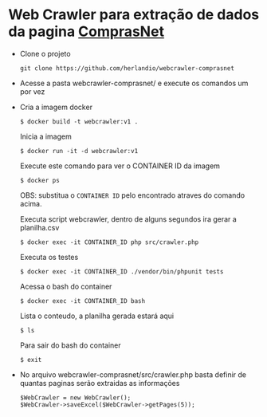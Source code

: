 # Web Crawler para extração de dados da pagina [ComprasNet](https://www.gov.br/compras/pt-br/acesso-a-informacao/noticias)

- Clone o projeto

  ```
  git clone https://github.com/herlandio/webcrawler-comprasnet
  ```
  
- Acesse a pasta webcrawler-comprasnet/ e execute os comandos um por vez
- Cria a imagem docker
  ```
  $ docker build -t webcrawler:v1 .
  ```
  Inicia a imagem
  ```
  $ docker run -it -d webcrawler:v1
  ```
  Execute este comando para ver o CONTAINER ID da imagem
  ```
  $ docker ps
  ```
  OBS: substitua o ```CONTAINER ID``` pelo encontrado atraves do comando acima.

  Executa script webcrawler, dentro de alguns segundos ira gerar a planilha.csv
  ```
  $ docker exec -it CONTAINER_ID php src/crawler.php
  ```
  Executa os testes
  ```
  $ docker exec -it CONTAINER_ID ./vendor/bin/phpunit tests
  ```
  Acessa o bash do container
  ```
  $ docker exec -it CONTAINER_ID bash
  ```
  Lista o conteudo, a planilha gerada estará aqui
  ```
  $ ls  
  ```
  Para sair do bash do container
  ```
  $ exit
  ```
  
- No arquivo webcrawler-comprasnet/src/crawler.php basta definir de quantas paginas serão extraidas as informações

  ```
  $WebCrawler = new WebCrawler();
  $WebCrawler->saveExcel($WebCrawler->getPages(5));
  ```